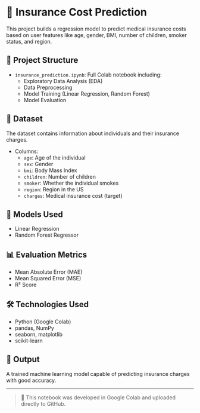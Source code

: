# 🏥 Insurance Cost Prediction

This project builds a regression model to predict medical insurance costs based on user features like age, gender, BMI, number of children, smoker status, and region.

## 📁 Project Structure

- `insurance_prediction.ipynb`: Full Colab notebook including:
  - Exploratory Data Analysis (EDA)
  - Data Preprocessing
  - Model Training (Linear Regression, Random Forest)
  - Model Evaluation

## 🧪 Dataset

The dataset contains information about individuals and their insurance charges.

- Columns:
  - `age`: Age of the individual
  - `sex`: Gender
  - `bmi`: Body Mass Index
  - `children`: Number of children
  - `smoker`: Whether the individual smokes
  - `region`: Region in the US
  - `charges`: Medical insurance cost (target)

## 🧠 Models Used

- Linear Regression
- Random Forest Regressor

## 📊 Evaluation Metrics

- Mean Absolute Error (MAE)
- Mean Squared Error (MSE)
- R² Score

## 🛠️ Technologies Used

- Python (Google Colab)
- pandas, NumPy
- seaborn, matplotlib
- scikit-learn

## 🚀 Output

A trained machine learning model capable of predicting insurance charges with good accuracy.

---

> 🔗 This notebook was developed in Google Colab and uploaded directly to GitHub.

